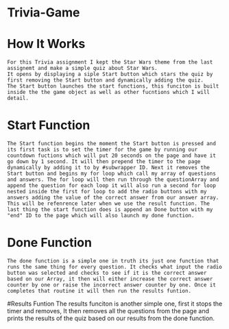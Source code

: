 # Trivia-Game

# How It Works
    For this Trivia assignment I kept the Star Wars theme from the last assignemt and make a simple quiz about Star Wars. 
    It opens by displaying a siple Start button which stars the quiz by first removing the Start button and dynamically adding the quiz. 
    The Start button launches the start functions, this funciton is built inside the the game object as well as other fucntions which I will detail. 

# Start Function
    The Start function begins the moment the Start button is pressed and its first task is to set the timer for the game by running our countdown fuctions which will put 20 seconds on the page and have it go down by 1 second. It will then prepend the timer to the page dynamically by adding it to by #subwrapper ID. Next it removes the Start button and begins my for loop which call my array of questions and answers. The for loop will then run through the questionArray and append the question for each loop it will also run a second for loop nested inside the first for loop to add the radio buttons with my answers adding the value of the correct answer from our answer array. This will be refenrence later when we use the result function. The last thing the start function does is append an Done button with my "end" ID to the page which will also launch my done function.

# Done Function

    The done function is a simple one in truth its just one function that runs the same thing for every question. It checks what input the radio button was selected and checks to see if it is the correct answer based on our Array, it then will either increase the correct answer counter by one or raise the incorrect answer counter by one. Once it completes that routine it will then run the results funtion. 

#Results Funtion
    The results funciton is another simple one, first it stops the timer and removes, It then removes all the questions from the page and prints the results of the quiz based on our results from the done function. 

